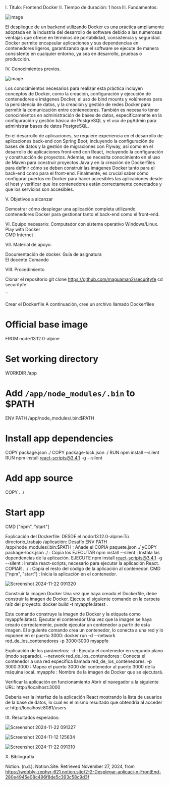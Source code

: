 I. Título: Frontend Docker
II. Tiempo de duración: 1 hora
III. Fundamentos:

![image](https://github.com/user-attachments/assets/eb710494-2f85-45cf-944a-d57a4abfa2bc)

El despliegue de un backend utilizando Docker es una práctica ampliamente adoptada en la industria del desarrollo de software debido a las numerosas ventajas que ofrece en términos de portabilidad, consistencia y seguridad. Docker permite encapsular aplicaciones y sus dependencias en contenedores ligeros, garantizando que el software se ejecute de manera consistente en cualquier entorno, ya sea en desarrollo, pruebas o producción.

IV. Conocimientos previos.

![image](https://github.com/user-attachments/assets/a0845251-8b9d-4fc6-ba0b-6b8bce92441f)

Los conocimientos necesarios para realizar esta práctica incluyen conceptos de Docker, como la creación, configuración y ejecución de contenedores e imágenes Docker, el uso de bind mounts y volúmenes para la persistencia de datos, y la creación y gestión de redes Docker para permitir la comunicación entre contenedores. También es necesario tener conocimientos en administración de bases de datos, específicamente en la configuración y gestión básica de PostgreSQL y el uso de pgAdmin para administrar bases de datos PostgreSQL.

En el desarrollo de aplicaciones, se requiere experiencia en el desarrollo de aplicaciones back-end con Spring Boot, incluyendo la configuración de bases de datos y la gestión de migraciones con Flyway, así como en el desarrollo de aplicaciones front-end con React, incluyendo la configuración y construcción de proyectos. Además, se necesita conocimiento en el uso de Maven para construir proyectos Java y en la creación de Dockerfiles para definir cómo se deben construir las imágenes Docker tanto para el back-end como para el front-end. Finalmente, es crucial saber cómo configurar puertos en Docker para hacer accesibles las aplicaciones desde el host y verificar que los contenedores están correctamente conectados y que los servicios son accesibles.

V. Objetivos a alcanzar

Demostrar cómo desplegar una aplicación completa utilizando contenedores Docker para gestionar tanto el back-end como el front-end. 

VI. Equipo necesario:
Computador con sistema operativo Windows/Linux. 
Play with Docker  
CMD
Internet 

VII. Material de apoyo.

Documentación de docker. 
Guía de asignatura  
El docente
Comando 

VIII. Procedimiento

Clonar el repositorio
git clone https://github.com/maguaman2/securityfe
cd securityfe

``

Crear el Dockerfile
A continuación, cree un archivo llamado Dockerfilee
# Official base image
FROM node:13.12.0-alpine

# Set working directory
WORKDIR /app

# Add `/app/node_modules/.bin` to $PATH
ENV PATH /app/node_modules/.bin:$PATH

# Install app dependencies
COPY package.json ./ 
COPY package-lock.json ./ 
RUN npm install --silent
RUN npm install react-scripts@3.4.1 -g --silent

# Add app source
COPY . ./ 

# Start app
CMD ["npm", "start"]

Explicación del Dockerfile:
DESDE el nodo:13.12.0-alpine:Tú
directorio_trabajo /aplicación: Desafío
ENV PATH /app/node_modules/.bin:$PATH : Añade el
COPIA paquete.json ./ yCOPY package-lock.json ./ : Copia los
EJECUTAR npm install --silent : Instala las dependencias de la aplicación.
EJECUTE npm install react-scripts@3.4.1 -g --silent : Instala react-scripts, necesario para ejecutar la aplicación React.
COPIAR . ./ : Copia el resto del código de la aplicación al contenedor.
CMD ["npm", "start"] : Inicia la aplicación en el contenedor.

![Screenshot 2024-11-22 091320](https://github.com/user-attachments/assets/97760f2b-1f28-48cb-8130-96ea45cadf0d)


Construir la imagen Docker
Una vez que haya creado el Dockerfile, debe construir la imagen de Docker. Ejecute el siguiente comando en la carpeta raíz del proyecto:
docker build -t myappfe:latest .

Este comando construye la imagen de Docker y la etiqueta como myappfe:latest.
 Ejecutar el contenedor
Una vez que la imagen se haya creado correctamente, puede ejecutar un contenedor a partir de esta imagen. El siguiente comando crea un contenedor, lo conecta a una red y lo exponen en el puerto 3000:
docker run -d --network red_de_los_contenedores -p 3000:3000 myappfe

Explicación de los parámetros:
-d : Ejecuta el contenedor en segundo plano (modo separado).
--network red_de_los_contenedores : Conecta el contenedor a una red específica llamada red_de_los_contenedores.
-p 3000:3000 : Mapea el puerto 3000 del contenedor al puerto 3000 de la máquina local.
myappfe : Nombre de la imagen de Docker que se ejecutará.


Verificar la aplicación en funcionamiento
Abrir el navegador a la siguiente URL:
http://localhost:3000

Debería ver la interfaz de la aplicación React mostrando la lista de usuarios de la base de datos, lo cual es el mismo resultado que obtendría al acceder a:
http://localhost:8081/users

IX. Resultados esperados:


![Screenshot 2024-11-22 091327](https://github.com/user-attachments/assets/e9794ef9-3b14-4198-af70-8dfeecf96182)

![Screenshot 2024-11-12 125634](https://github.com/user-attachments/assets/49c5140b-6c72-41a4-bb2b-5319c1e562ea)

![Screenshot 2024-11-22 091310](https://github.com/user-attachments/assets/b7370d94-8686-4939-9e1c-2144fb475e48)

X. Bibliografía

Notion. (n.d.). Notion.Site. Retrieved November 27, 2024, from https://wobbly-zephyr-621.notion.site/2-2-Desplegar-aplicaci-n-FrontEnd-280e4945e08c496f8de5c393c58c9d3f



